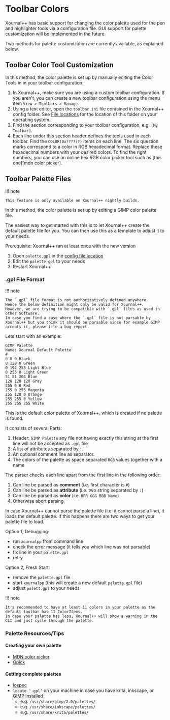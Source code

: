 # Toolbar Colors

Xournal++ has basic support for changing the color palette used for the pen and
highlighter tools via a configuration file. GUI support for palette
customization will be implemented in the future.

Two methods for palette customization are currently available, as explained
below.

## Toolbar Color Tool Customization

In this method, the color palette is set up by manually editing the Color Tools
in in your toolbar configuration.

1. In Xournal++, make sure you are using a custom toolbar configuration. If you
   aren't, you can create a new toolbar configuration using the menu item
   `View > Toolbars > Manage`.
2. Using a text editor, open the `toolbar.ini` file contained in the Xournal++
   config folder. See [File locations](../file-locations.md) for the location of
   this folder on your operating system.
3. Find the section corresponding to your toolbar configuration, e.g.
   `[My Toolbar]`.
4. Each line under this section header defines the tools used in each toolbar.
   Find the `COLOR(0x??????)` items on each line. The six question marks
   correspond to a color in RGB hexadecimal format. Replace these hexadecimal
   numbers with your desired colors. To find the right numbers, you can use an
   online hex RGB color picker tool such as [this one][mdn color picker].

## Toolbar Palette Files

!!! note

    This feature is only available on Xournal++ nightly builds.

In this method, the color palette is set up by editing a GIMP color palette
file.

The easiest way to get started with this is to let Xournal++ create the default palette file for you.
You can then use this as a template to adjust it to your needs.

Prerequisite: Xournal++ ran at least once with the new version

 1. Open `palette.gpl` in the [config file location](../file-locations.md)
 2. Edit the `palette.gpl` to your needs
 3. Restart Xournal++

### .gpl File Format

!!! note

    The `.gpl` file format is not authoritatively defined anywhere.
    Hence the below definition might only be valid for Xournal++.
    However, we are trying to be compatible with `.gpl` files as used in other Software.
    In case you find a case where the `.gpl` file is not parsable by Xournal++ but you think it should be parsable since for example GIMP accepts it, please file a bug report.

Lets start with an example:

```
GIMP Palette
Name: Xournal Default Palette
#
0 0 0 Black
0 128 0 Green
0 192 255 Light Blue
0 255 0 Light Green
51 51 204 Blue
128 128 128 Gray
255 0 0 Red
255 0 255 Magenta
255 128 0 Orange
255 255 0 Yellow
255 255 255 White
```

This is the default color palette of Xournal++, which is created if no palette is found.

It consists of several Parts:

 1. Header: `GIMP Palette` any file not having exactly this string at the first line will not be accepted as `.gpl` file
 2. A list of attributes separated by `:`.
 3. An optional comment line as separator.
 4. The colors of the palette as space separated `RGB` values together with a name

The parser checks each line apart from the first line in the following order:

 1. Can line be parsed as **comment** (i.e. first character is `#`)
 2. Can line be parsed as **attribute** (i.e. two string separated by `:`)
 3. Can line be parsed as **color** (i.e. `RRR GGG BBB Name`)
 4. Otherwise abort parsing

In case Xournal++ cannot parse the palette file (i.e. it cannot parse a line), it loads the default palette.
If this happens there are two ways to get your palette file to load.

Option 1, Debugging:

 - run `xournalpp` from command line 
 - check the error message (it tells you which line was not parsable)
 - fix line in your `palette.gpl`
 - retry

Option 2, Fresh Start:

 - remove the `palette.gpl` file
 - start `xournalpp` (this will create a new default `palette.gpl` file)
 - adjust `palett.gpl` to your needs

!!! note
    
    It's recommended to have at least 11 colors in your palette as the default toolbar has 11 ColorItems.
    In case your palette has less, Xournal++ will show a warning in the CLI and just cycle through the palette.

### Palette Resources/Tips

#### Creating your own palette

 - [MDN color picker](https://developer.mozilla.org/en-US/docs/Web/CSS/CSS_Colors/Color_picker_tool)
 - [Gpick](http://www.gpick.org/)

#### Getting complete palettes

 - [lospec](https://lospec.com/palette-list)
 - `locate '.gpl'` on your machine in case you have krita, inkscape, or GIMP installed
      - e.g. `/usr/share/gimp/2.0/palettes/`
      - e.g. `/usr/share/inkscape/palettes/`
      - e.g. `/usr/share/krita/palettes/`

